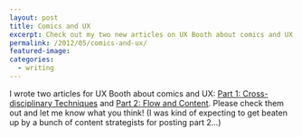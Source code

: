 ```yaml
---
layout: post
title: Comics and UX
excerpt: Check out my two new articles on UX Booth about comics and UX!
permalink: /2012/05/comics-and-ux/
featured-image: 
categories: 
  - writing
---
```

I wrote two articles for UX Booth about comics and UX: <a href="http://www.uxbooth.com/blog/comics-and-ux-part-1-cross-disciplinary-techniques/">Part 1: Cross-disciplinary Techniques</a> and <a href="http://www.uxbooth.com/blog/comics-and-ux-part-2-flow-and-content/">Part 2: Flow and Content</a>. Please check them out and let me know what you think! (I was kind of expecting to get beaten up by a bunch of content strategists for posting part 2...)